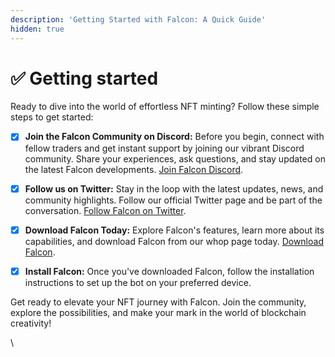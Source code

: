 ```yaml
---
description: 'Getting Started with Falcon: A Quick Guide'
hidden: true
---
```


# ✅ Getting started

Ready to dive into the world of effortless NFT minting? Follow these simple steps to get started:

* [x] **Join the Falcon Community on Discord:** Before you begin, connect with fellow traders and get instant support by joining our vibrant Discord community. Share your experiences, ask questions, and stay updated on the latest Falcon developments. [Join Falcon Discord](https://discord.gg/tHdrMSAJD4).
* [x] **Follow us on Twitter:** Stay in the loop with the latest updates, news, and community highlights. Follow our official Twitter page and be part of the conversation. [Follow Falcon on Twitter](https://twitter.com/falcon_mint).
* [x] **Download Falcon Today:** Explore Falcon's features, learn more about its capabilities, and download Falcon from our whop page today. [Download Falcon](https://whop.com/falcontech/).
* [x] **Install Falcon:** Once you've downloaded Falcon, follow the installation instructions to set up the bot on your preferred device.



Get ready to elevate your NFT journey with Falcon. Join the community, explore the possibilities, and make your mark in the world of blockchain creativity!

\
